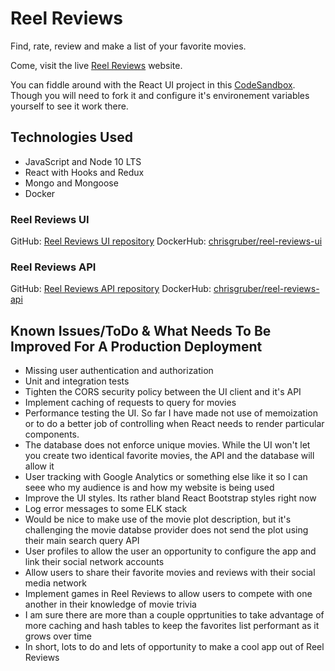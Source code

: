 # Reel Reviews

Find, rate, review and make a list of your favorite movies.

Come, visit the live [Reel Reviews](https://reelreviews.chrisgruber.com/) website.

You can fiddle around with the React UI project in this [CodeSandbox](https://codesandbox.io/s/github/gruberchris/reel-reviews-ui). Though you will need to fork it and configure it's environement variables yourself to see it work there.

## Technologies Used

- JavaScript and Node 10 LTS
- React with Hooks and Redux
- Mongo and Mongoose
- Docker

### Reel Reviews UI

GitHub: [Reel Reviews UI repository](https://github.com/gruberchris/reel-reviews-ui)
DockerHub: [chrisgruber/reel-reviews-ui](https://hub.docker.com/r/chrisgruber/reel-reviews-ui)

### Reel Reviews API

GitHub: [Reel Reviews API repository](https://github.com/gruberchris/reel-reviews-api)
DockerHub: [chrisgruber/reel-reviews-api](https://hub.docker.com/r/chrisgruber/reel-reviews-api)

## Known Issues/ToDo & What Needs To Be Improved For A Production Deployment

- Missing user authentication and authorization
- Unit and integration tests
- Tighten the CORS security policy between the UI client and it's API
- Implement caching of requests to query for movies
- Performance testing the UI. So far I have made not use of memoization or to do a better job of controlling when React needs to render particular components.
- The database does not enforce unique movies. While the UI won't let you create two identical favorite movies, the API and the database will allow it
- User tracking with Google Analytics or something else like it so I can seee who my audience is and how my website is being used
- Improve the UI styles. Its rather bland React Bootstrap styles right now
- Log error messages to some ELK stack
- Would be nice to make use of the movie plot description, but it's challenging the movie databse provider does not send the plot using their main search query API
- User profiles to allow the user an opportunity to configure the app and link their social network accounts
- Allow users to share their favorite movies and reviews with their social media network
- Implement games in Reel Reviews to allow users to compete with one another in their knowledge of movie trivia
- I am sure there are more than a couple opprtunities to take advantage of more caching and hash tables to keep the favorites list performant as it grows over time
- In short, lots to do and lets of opportunity to make a cool app out of Reel Reviews
